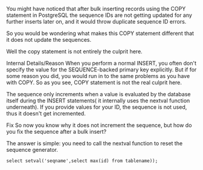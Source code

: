 You might have noticed that after bulk inserting records using the COPY statement in PostgreSQL the sequence IDs are not getting updated for any further inserts later on, and it would throw duplicate sequence ID errors.

So you would be wondering what makes this COPY statement different that it does not update the sequences.

Well the copy statement is not entirely the culprit here.

Internal Details/Reason
When you perform a normal INSERT, you often don't specify the value for the SEQUENCE-backed primary key explicitly. But if for some reason you did, you would run in to the same problems as you have with COPY. So as you see, COPY statement is not the real culprit here.

The sequence only increments when a value is evaluated by the database itself during the INSERT statements( it internally uses the nextval function underneath). If you provide values for your ID, the sequence is not used, thus it doesn't get incremented.

Fix
So now you know why it does not increment the sequence, but how do you fix the sequence after a bulk insert?

The answer is simple: you need to call the nextval function to reset the sequence generator.

    select setval('seqname',select max(id) from tablename));
